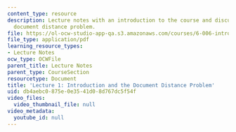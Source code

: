 ```yaml
---
content_type: resource
description: Lecture notes with an introduction to the course and discussion of the
  document distance problem.
file: https://ol-ocw-studio-app-qa.s3.amazonaws.com/courses/6-006-introduction-to-algorithms-spring-2008/db4aebc0875e0e3541d08d767dc5f54f_lec1.pdf
file_type: application/pdf
learning_resource_types:
- Lecture Notes
ocw_type: OCWFile
parent_title: Lecture Notes
parent_type: CourseSection
resourcetype: Document
title: 'Lecture 1: Introduction and the Document Distance Problem'
uid: db4aebc0-875e-0e35-41d0-8d767dc5f54f
video_files:
  video_thumbnail_file: null
video_metadata:
  youtube_id: null
---
```

